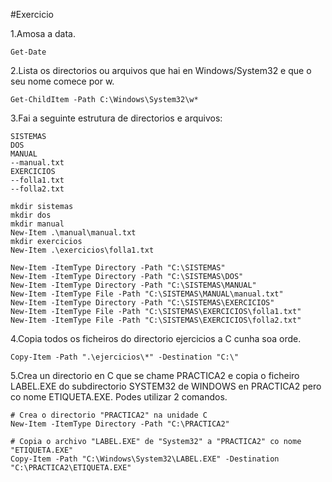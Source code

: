 #Exercicio

1.Amosa a data.

```
Get-Date
```

2.Lista os directorios ou arquivos que hai en Windows/System32 e que o seu nome comece por w.

```
Get-ChildItem -Path C:\Windows\System32\w*
```

3.Fai a seguinte estrutura de directorios e arquivos:

```
SISTEMAS
DOS
MANUAL
--manual.txt
EXERCICIOS
--folla1.txt
--folla2.txt
```

```
mkdir sistemas
mkdir dos
mkdir manual
New-Item .\manual\manual.txt
mkdir exercicios
New-Item .\exercicios\folla1.txt
```

```
New-Item -ItemType Directory -Path "C:\SISTEMAS"
New-Item -ItemType Directory -Path "C:\SISTEMAS\DOS"
New-Item -ItemType Directory -Path "C:\SISTEMAS\MANUAL"
New-Item -ItemType File -Path "C:\SISTEMAS\MANUAL\manual.txt"
New-Item -ItemType Directory -Path "C:\SISTEMAS\EXERCICIOS"
New-Item -ItemType File -Path "C:\SISTEMAS\EXERCICIOS\folla1.txt"
New-Item -ItemType File -Path "C:\SISTEMAS\EXERCICIOS\folla2.txt"
```

4.Copia todos os ficheiros do directorio ejercicios a C cunha soa orde.

```
Copy-Item -Path ".\ejercicios\*" -Destination "C:\"
```

5.Crea un directorio en C que se chame PRACTICA2 e copia o ficheiro LABEL.EXE do subdirectorio SYSTEM32 de WINDOWS en PRACTICA2 pero co nome ETIQUETA.EXE. Podes utilizar 2 comandos.

```
# Crea o directorio "PRACTICA2" na unidade C
New-Item -ItemType Directory -Path "C:\PRACTICA2"

# Copia o archivo "LABEL.EXE" de "System32" a "PRACTICA2" co nome "ETIQUETA.EXE"
Copy-Item -Path "C:\Windows\System32\LABEL.EXE" -Destination "C:\PRACTICA2\ETIQUETA.EXE"

```
